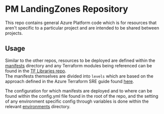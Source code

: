 # PM LandingZones Repository

This repo contains general Azure Platform code which is for resources that
aren't specific to a particular project and are intended to be shared between
projects.

## Usage

Similar to the other repos, resources to be deployed are defined within the
[manifests](manifests/) directory and any Terraform modules being referenced
can be found in the [TF Libraries repo](https://github.com/BritishAirways-Ent/bcup-glb-tf-libraries).  
The manifests themselves are divided into `levels` which are based on the approach
defined in the Azure Terraform SRE guide found [here](https://aztfmod.github.io/documentation/docs/fundamentals/lz-intro/).

The configuration for which manifests are deployed and to where can be found within the
config.yml file found in the root of the repo, and the setting of any environment specific
config through variables is done within the relevant [environments](environments/) directory.
